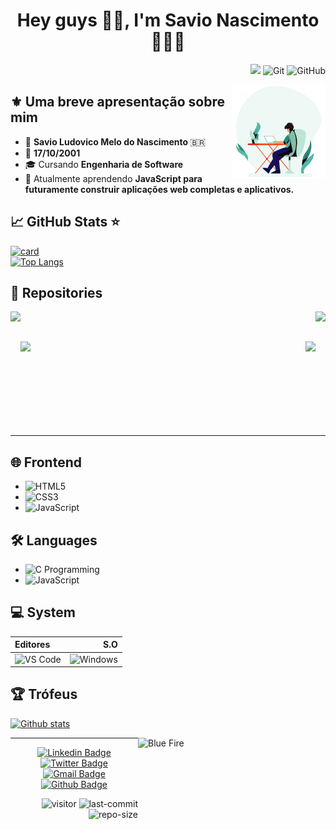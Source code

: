 <h1 align="center"> Hey guys 👋🏽, I'm Savio Nascimento  👨🏽‍💻  </h1>

<div align="right">
  
![](https://komarev.com/ghpvc/?username=savionascimentodev&style=flat) ![Git](https://img.shields.io/badge/-Git-black?style=flat-square&logo=git) ![GitHub](https://img.shields.io/badge/-GitHub-181717?style=flat-square&logo=github)

</div>

<img src="https://github.com/chandan-reddy-k/chandan-reddy-k/blob/master/assets/coding.gif" width="150" align="right" >

## ⚜️ Uma breve apresentação sobre mim

- 🔭 <strong>Savio Ludovico Melo do Nascimento </strong>🇧🇷
- 🎉 <strong>17/10/2001</strong>
- 🎓 Cursando <strong>Engenharia de Software</strong>
- 🌱 Atualmente aprendendo <strong>JavaScript para futuramente construir aplicações web completas e aplicativos.</strong>
<!-- 📝 [Curriculum Vitae]()-->

## &#x1f4c8; GitHub Stats ⭐

<p align=center>
  
[![card](https://github-readme-stats.vercel.app/api?username=savionascimentodev&theme=gotham)](https://github.com/savionascimentodev/)<br>
[![Top Langs](https://github-readme-stats.vercel.app/api/top-langs/?username=savionascimentodev&theme=gotham&langs_count=5)](https://github.com/savionascimentodev/github-readme-stats)

</p>

## 📁 Repositories

<p width="100%" align="center">
  <a align="left" href="https://github.com/savionascimentodev/Cascating-Style-Sheets" title="Cascating-Style-Sheets">
   <img align="left" height="115" src="https://github-readme-stats.vercel.app/api/pin/?username=savionascimentodev&repo=Cascating-Style-Sheets&theme=gotham"></a>
  <a align="right" href="https://github.com/savionascimentodev/C" title="C">
  <img align="right" height="115" src="https://github-readme-stats.vercel.app/api/pin/?username=savionascimentodev&repo=C&theme=gotham"></a>
</p>
<br><br>

<p width="100%" align="center">
  <a align="left" href="https://github.com/savionascimentodev/Html-Css-JavaScript" title="Html-Css-JavaCript">
   <img align="left" height="115" src="https://github-readme-stats.vercel.app/api/pin/?username=savionascimentodev&repo=Html-Css-JavaScript&theme=gotham"></a>
  <a align="right" href="https://github.com/savionascimentodev/Projeto-Site" title="Projeto-Site">
   <img align="right" height="115" src="https://github-readme-stats.vercel.app/api/pin/?username=savionascimentodev&repo=Projeto-Site&theme=gotham"></a>
</p>
<br><br><br><br><br><br><br><br>
<hr>

## 🌐 Frontend

* ![HTML5](https://img.shields.io/badge/-HTML5-F06426?style=flat-square&logoColor=fff&logo=HTML5)
* ![CSS3](https://img.shields.io/badge/-CSS3-5DAFEF?style=flat-square&logoColor=fff&logo=CSS3)
* ![JavaScript](https://img.shields.io/badge/-JavaScript-FEAE32?style=flat-square&logoColor=fff&logo=javascript)

## 🛠 Languages 

* ![C Programming](https://img.shields.io/badge/-C%20-1A2629?style=flat-square&logoColor=fff&logo=C)
* ![JavaScript](https://img.shields.io/badge/-JavaScript-FEAE32?style=flat-square&logoColor=fff&logo=javascript)

## 💻 System
| Editores  |  S.O   | 
:------------ | ------------:
|![VS Code](http://img.shields.io/badge/-VS%20Code-007ACC?style=flat-square&logo=visual-studio-code)|![Windows](http://img.shields.io/badge/-Windows-0078D6?style=flat-square&logo=windows&logoColor=ffffff)|

## 🏆 Trófeus 

<a href="https://github.com/savionascimentodev/github-profile-trophy"><img src="https://github-profile-trophy.vercel.app/?username=savionascimentodev&theme=nord" alt="Github stats"/> </a>

<!--My gifs-->
<img align="right" src="https://github.com/savionascimentodev/Projeto-Site/blob/main/Img/MegaFury%20(1).gif" width="300" height="310" alt="Blue Fire">

<hr>

<div align="center">
  
[![Linkedin Badge](https://img.shields.io/badge/-SavioNascimento-blue?style=flat-square&logo=Linkedin&logoColor=white&link=https://www.linkedin.com/savio-nascimento)](https://www.linkedin.com/in/savio-nascimento/) 
[![Twitter Badge](https://img.shields.io/badge/-@Nascimentoo-1ca0f1?style=flat&labelColor=1ca0f1&logo=twitter&logoColor=white&link=https://twitter.com/Nascimento_oo)](https://twitter.com/Nascimento_oo)
[![Gmail Badge](https://img.shields.io/badge/-savionascimento@gmail.com-c14438?style=flat&logo=Gmail&logoColor=white&link=gmail:savionascimentodev@gmail.com)](gmail:savionascimentodev@gmail.com)
[![Github Badge](https://img.shields.io/badge/SavioNascimento-24292e?style=flat&logo=Github&logoColor=white&link=https://github.com/savionascimentodev)](https://github.com/savionascimentodev)

<!--
[![Instagram Badge](https://img.shields.io/badge/-SavioNascimento-e4405f?style=flat-square&labelColor=f94877&logo=instagram&logoColor=white&link=https://https://www.instagram.com/savio_nascimento_/)](https://www.instagram.com/savio_nascimento_/)-->

</div>

<!--
[![GitHub](https://img.shields.io/static/v1?label=Overview&message=SavioNascimento&color=f8efd4&style=for-the-badge&logo=GitHub&link=https://github.com/savionascimentodev)](https://github.com/savionascimentodev)<br> -->

<div align="right">
  
![visitor](https://visitor-badge.glitch.me/badge?page_id=savionascimentodev.savionascimentodev) ![last-commit](https://img.shields.io/github/last-commit/savionascimentodev/savionascimentodev) ![repo-size](https://img.shields.io/github/repo-size/savionascimentodev/savionascimentodev?&color=lightgrey)

</div>
